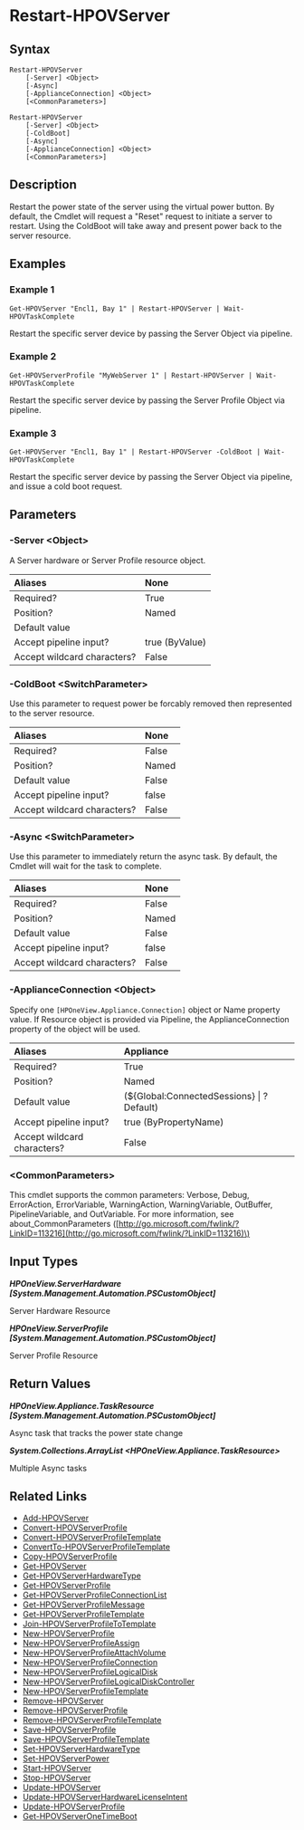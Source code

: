 ﻿---
description: Restart Server Resource.
---

# Restart-HPOVServer

## Syntax

```text
Restart-HPOVServer
    [-Server] <Object>
    [-Async]
    [-ApplianceConnection] <Object>
    [<CommonParameters>]
```

```text
Restart-HPOVServer
    [-Server] <Object>
    [-ColdBoot]
    [-Async]
    [-ApplianceConnection] <Object>
    [<CommonParameters>]
```

## Description

Restart the power state of the server using the virtual power button.  By default, the Cmdlet will request a "Reset" request to initiate a server to restart.  Using the ColdBoot will take away and present power back to the server resource.

## Examples

###  Example 1 

```text
Get-HPOVServer "Encl1, Bay 1" | Restart-HPOVServer | Wait-HPOVTaskComplete
```

Restart the specific server device by passing the Server Object via pipeline.

###  Example 2 

```text
Get-HPOVServerProfile "MyWebServer 1" | Restart-HPOVServer | Wait-HPOVTaskComplete
```

Restart the specific server device by passing the Server Profile Object via pipeline.

###  Example 3 

```text
Get-HPOVServer "Encl1, Bay 1" | Restart-HPOVServer -ColdBoot | Wait-HPOVTaskComplete
```

Restart the specific server device by passing the Server Object via pipeline, and issue a cold boot request.

## Parameters

### -Server &lt;Object&gt;

A Server hardware or Server Profile resource object.

| Aliases | None |
| :--- | :--- |
| Required? | True |
| Position? | Named |
| Default value |  |
| Accept pipeline input? | true (ByValue) |
| Accept wildcard characters? | False |

### -ColdBoot &lt;SwitchParameter&gt;

Use this parameter to request power be forcably removed then represented to the server resource.

| Aliases | None |
| :--- | :--- |
| Required? | False |
| Position? | Named |
| Default value | False |
| Accept pipeline input? | false |
| Accept wildcard characters? | False |

### -Async &lt;SwitchParameter&gt;

Use this parameter to immediately return the async task.  By default, the Cmdlet will wait for the task to complete.

| Aliases | None |
| :--- | :--- |
| Required? | False |
| Position? | Named |
| Default value | False |
| Accept pipeline input? | false |
| Accept wildcard characters? | False |

### -ApplianceConnection &lt;Object&gt;

Specify one `[HPOneView.Appliance.Connection]` object or Name property value. If Resource object is provided via Pipeline, the ApplianceConnection property of the object will be used.

| Aliases | Appliance |
| :--- | :--- |
| Required? | True |
| Position? | Named |
| Default value | (${Global:ConnectedSessions} &vert; ? Default) |
| Accept pipeline input? | true (ByPropertyName) |
| Accept wildcard characters? | False |

### &lt;CommonParameters&gt;

This cmdlet supports the common parameters: Verbose, Debug, ErrorAction, ErrorVariable, WarningAction, WarningVariable, OutBuffer, PipelineVariable, and OutVariable. For more information, see about\_CommonParameters \([http://go.microsoft.com/fwlink/?LinkID=113216](http://go.microsoft.com/fwlink/?LinkID=113216)\)

## Input Types

_**HPOneView.ServerHardware [System.Management.Automation.PSCustomObject]**_

Server Hardware Resource

_**HPOneView.ServerProfile [System.Management.Automation.PSCustomObject]**_

Server Profile Resource

## Return Values

_**HPOneView.Appliance.TaskResource [System.Management.Automation.PSCustomObject]**_

Async task that tracks the power state change

_**System.Collections.ArrayList <HPOneView.Appliance.TaskResource>**_

Multiple Async tasks

## Related Links

* [Add-HPOVServer](add-hpovserver.md)
* [Convert-HPOVServerProfile](convert-hpovserverprofile.md)
* [Convert-HPOVServerProfileTemplate](convert-hpovserverprofiletemplate.md)
* [ConvertTo-HPOVServerProfileTemplate](convertto-hpovserverprofiletemplate.md)
* [Copy-HPOVServerProfile](copy-hpovserverprofile.md)
* [Get-HPOVServer](get-hpovserver.md)
* [Get-HPOVServerHardwareType](get-hpovserverhardwaretype.md)
* [Get-HPOVServerProfile](get-hpovserverprofile.md)
* [Get-HPOVServerProfileConnectionList](get-hpovserverprofileconnectionlist.md)
* [Get-HPOVServerProfileMessage](get-hpovserverprofilemessage.md)
* [Get-HPOVServerProfileTemplate](get-hpovserverprofiletemplate.md)
* [Join-HPOVServerProfileToTemplate](join-hpovserverprofiletotemplate.md)
* [New-HPOVServerProfile](new-hpovserverprofile.md)
* [New-HPOVServerProfileAssign](new-hpovserverprofileassign.md)
* [New-HPOVServerProfileAttachVolume](new-hpovserverprofileattachvolume.md)
* [New-HPOVServerProfileConnection](new-hpovserverprofileconnection.md)
* [New-HPOVServerProfileLogicalDisk](new-hpovserverprofilelogicaldisk.md)
* [New-HPOVServerProfileLogicalDiskController](new-hpovserverprofilelogicaldiskcontroller.md)
* [New-HPOVServerProfileTemplate](new-hpovserverprofiletemplate.md)
* [Remove-HPOVServer](remove-hpovserver.md)
* [Remove-HPOVServerProfile](remove-hpovserverprofile.md)
* [Remove-HPOVServerProfileTemplate](remove-hpovserverprofiletemplate.md)
* [Save-HPOVServerProfile](save-hpovserverprofile.md)
* [Save-HPOVServerProfileTemplate](save-hpovserverprofiletemplate.md)
* [Set-HPOVServerHardwareType](set-hpovserverhardwaretype.md)
* [Set-HPOVServerPower](set-hpovserverpower.md)
* [Start-HPOVServer](start-hpovserver.md)
* [Stop-HPOVServer](stop-hpovserver.md)
* [Update-HPOVServer](update-hpovserver.md)
* [Update-HPOVServerHardwareLicenseIntent](update-hpovserverhardwarelicenseintent.md)
* [Update-HPOVServerProfile](update-hpovserverprofile.md)
* [Get-HPOVServerOneTimeBoot](get-hpovserveronetimeboot.md)
